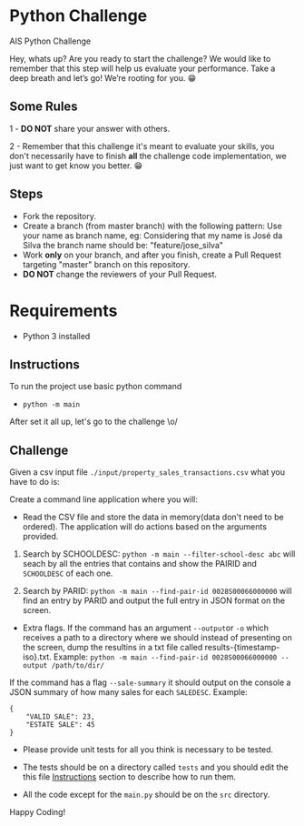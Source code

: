 # Python Challenge

AIS Python Challenge

Hey, whats up? Are you ready to start the challenge? We would like to remember that this step will help us evaluate your performance. Take a deep breath and let’s go!
We’re rooting for you. 😁

## Some Rules

1 - **DO NOT** share your answer with others.

2 - Remember that this challenge it's meant to evaluate your skills, you don't necessarily have to finish **all** the challenge code implementation, we just want to get know you better. 😁

## Steps

- Fork the repository.
- Create a branch (from master branch) with the following pattern:
  Use your name as branch name, eg:
  Considering that my name is José da Silva the branch name should be: "feature/jose_silva"
- Work **only** on your branch, and after you finish, create a Pull Request targeting "master" branch on this repository.
- **DO NOT** change the reviewers of your Pull Request.

# Requirements 

* Python 3 installed

## Instructions
To run the project use basic python command

*  `python -m main`

After set it all up, let's go to the challenge \o/

## Challenge 

Given a csv input file `./input/property_sales_transactions.csv` what you have to do is:

Create a command line application where you will:
* Read the CSV file and store the data in memory(data don't need to be ordered). The application will do actions based on the arguments provided. 

1. Search by SCHOOLDESC: `python -m main --filter-school-desc abc` will seach by all the entries that contains and show the PAIRID and `SCHOOLDESC` of each one.

2. Search by PARID: `python -m main --find-pair-id 0028S00066000000` will find an entry by PARID and output the full entry in JSON format on the screen. 

* Extra flags.
If the command has an argument `--output`or `-o` which receives a path to a directory where we should instead of presenting on the screen, dump the resultins in a txt file called results-{timestamp-iso}.txt.
Example: `python -m main --find-pair-id 0028S00066000000 --output /path/to/dir/`

If the command has a flag `--sale-summary` it should output on the console a JSON summary of how many sales for each `SALEDESC`.
Example:
```
{
    "VALID SALE": 23,
    "ESTATE SALE": 45
}
```

* Please provide unit tests for all you think is necessary to be tested. 

* The tests should be on a directory called `tests` and you should edit the this file [Instructions](Instructions) section to describe how to run them.
* All the code except for the `main.py` should be on the `src` directory.

Happy Coding!